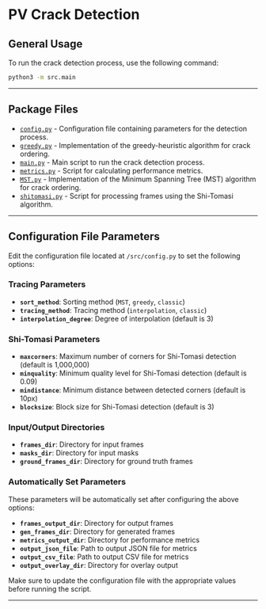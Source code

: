 
# PV Crack Detection

## General Usage
To run the crack detection process, use the following command:
```bash
python3 -m src.main
```

---

## Package Files
- [`config.py`](./config.py) - Configuration file containing parameters for the detection process.
- [`greedy.py`](./greedy.py) - Implementation of the greedy-heuristic algorithm for crack ordering.
- [`main.py`](./main.py) - Main script to run the crack detection process.
- [`metrics.py`](./metrics.py) - Script for calculating performance metrics.
- [`MST.py`](./MST.py) - Implementation of the Minimum Spanning Tree (MST) algorithm for crack ordering.
- [`shitomasi.py`](./shitomasi.py) - Script for processing frames using the Shi-Tomasi algorithm.

---

## Configuration File Parameters
Edit the configuration file located at `/src/config.py` to set the following options:

### Tracing Parameters
- **`sort_method`**: Sorting method (`MST`, `greedy`, `classic`)
- **`tracing_method`**: Tracing method (`interpolation`, `classic`)
- **`interpolation_degree`**: Degree of interpolation (default is 3)

### Shi-Tomasi Parameters
- **`maxcorners`**: Maximum number of corners for Shi-Tomasi detection (default is 1,000,000)
- **`minquality`**: Minimum quality level for Shi-Tomasi detection (default is 0.09)
- **`mindistance`**: Minimum distance between detected corners (default is 10px)
- **`blocksize`**: Block size for Shi-Tomasi detection (default is 3)

### Input/Output Directories
- **`frames_dir`**: Directory for input frames
- **`masks_dir`**: Directory for input masks
- **`ground_frames_dir`**: Directory for ground truth frames

### Automatically Set Parameters
These parameters will be automatically set after configuring the above options:
- **`frames_output_dir`**: Directory for output frames
- **`gen_frames_dir`**: Directory for generated frames
- **`metrics_output_dir`**: Directory for performance metrics
- **`output_json_file`**: Path to output JSON file for metrics
- **`output_csv_file`**: Path to output CSV file for metrics
- **`output_overlay_dir`**: Directory for overlay output

Make sure to update the configuration file with the appropriate values before running the script.

---
